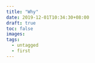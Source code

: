 ```yaml
---
title: "Why"
date: 2019-12-01T10:34:30+08:00
draft: true
toc: false
images:
tags:
  - untagged
  - first
---
```



